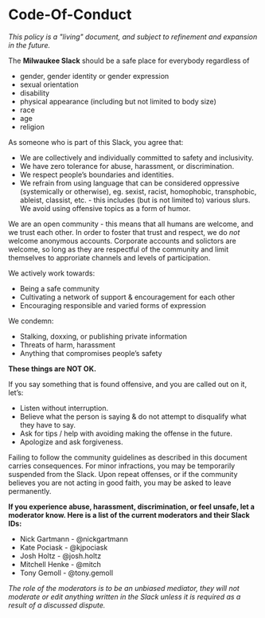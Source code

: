 # Code-Of-Conduct

*This policy is a "living" document, and subject to refinement and expansion in the future.*

The **Milwaukee Slack** should be a safe place for everybody regardless of

- gender, gender identity or gender expression 
- sexual orientation
- disability
- physical appearance (including but not limited to body size)
- race
- age
- religion

As someone who is part of this Slack, you agree that:

* We are collectively and individually committed to safety and inclusivity.
* We have zero tolerance for abuse, harassment, or discrimination.
* We respect people’s boundaries and identities.
* We refrain from using language that can be considered oppressive (systemically or otherwise), eg. sexist, racist, homophobic, transphobic, ableist, classist, etc. - this includes (but is not limited to) various slurs.
We avoid using offensive topics as a form of humor.

We are an open community - this means that all humans are welcome, and we trust each other. In order to foster that trust and respect, we do _not_ welcome anonymous accounts. Corporate accounts and solictors are welcome, so long as they are respectful of the community and limit themselves to approriate channels and levels of participation.

We actively work towards:

* Being a safe community
* Cultivating a network of support & encouragement for each other
* Encouraging responsible and varied forms of expression


We condemn:

* Stalking, doxxing, or publishing private information
* Threats of harm, harassment
* Anything that compromises people’s safety

**These things are NOT OK.**

If you say something that is found offensive, and you are called out on it, let’s:

* Listen without interruption.
* Believe what the person is saying & do not attempt to disqualify what they have to say.
* Ask for tips / help with avoiding making the offense in the future.
* Apologize and ask forgiveness.

Failing to follow the community guidelines as described in this document carries consequences. For minor infractions, you may be temporarily suspended from the Slack. Upon repeat offenses, or if the community believes you are not acting in good faith, you may be asked to leave permanently.


**If you experience abuse, harassment, discrimination, or feel unsafe, let a moderator know. Here is a list of the current moderators and their Slack IDs:**

* Nick Gartmann - @nickgartmann
* Kate Pociask - @kjpociask
* Josh Holtz - @josh.holtz
* Mitchell Henke - @mitch
* Tony Gemoll - @tony.gemoll

*The role of the moderators is to be an unbiased mediator, they will not moderate or edit anything written in the Slack unless it is required as a result of a discussed dispute.*
